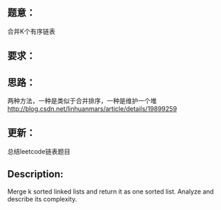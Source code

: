 ## 题意：
合并K个有序链表

## 要求：


## 思路：
两种方法，一种是类似于合并排序，一种是维护一个堆
http://blog.csdn.net/linhuanmars/article/details/19899259

## 更新：
总结leetcode链表题目

## Description:
Merge k sorted linked lists and return it as one sorted list. Analyze and describe its complexity.

